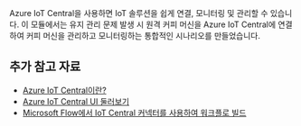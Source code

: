Azure IoT Central을 사용하면 IoT 솔루션을 쉽게 연결, 모니터링 및 관리할 수 있습니다. 이 모듈에서는 유지 관리 문제 발생 시 원격 커피 머신을 Azure IoT Central에 연결하여 커피 머신을 관리하고 모니터링하는 통합적인 시나리오를 만들었습니다.

## <a name="further-reading"></a>추가 참고 자료

- [Azure IoT Central이란?](https://docs.microsoft.com/azure/iot-central/overview-iot-central)
- [Azure IoT Central UI 둘러보기](https://docs.microsoft.com/azure/iot-central/overview-iot-central-tour)
- [Microsoft Flow에서 IoT Central 커넥터를 사용하여 워크플로 빌드](https://docs.microsoft.com/azure/iot-central/howto-add-microsoft-flow)
